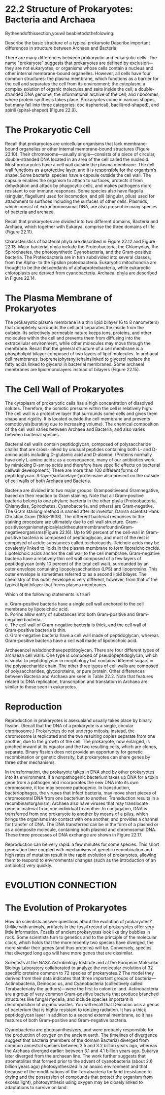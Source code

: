 # 22.2 Structure of Prokaryotes: Bacteria and Archaea

Bytheendofthissection,youwil beabletodothefolowing:

Describe the basic structure of a typical prokaryote Describe important differences in structure between Archaea and Bacteria

There are many differences between prokaryotic and eukaryotic cells. The name "prokaryote" suggests that prokaryotes are defined by exclusion—they are not eukaryotes, or organisms whose cells contain a nucleus and other internal membrane-bound organelles. However, all cells have four common structures: the plasma membrane, which functions as a barrier for the cell and separates the cell from its environment; the cytoplasm, a complex solution of organic molecules and salts inside the cell; a double-stranded DNA genome, the informational archive of the cell; and ribosomes, where protein synthesis takes place. Prokaryotes come in various shapes, but many fall into three categories: coc i(spherical), bacili(rod-shaped), and spirili (spiral-shaped) (Figure 22.9).

# The Prokaryotic Cell

Recall that prokaryotes are unicellular organisms that lack membrane-bound organelles or other internal membrane-bound structures (Figure 22.10). Their chromosome—usually single—consists of a piece of circular, double-stranded DNA located in an area of the cell called the nucleoid. Most prokaryotes have a cell wall outside the plasma membrane. The cell wall functions as a protective layer, and it is responsible for the organism’s shape. Some bacterial species have a capsule outside the cell wall. The capsule enables the organism to attach to surfaces, protects it from dehydration and attack by phagocytic cells, and makes pathogens more resistant to our immune responses. Some species also have flagella (singular, flagellum) used for locomotion, and pili (singular, pilus) used for attachment to surfaces including the surfaces of other cells. Plasmids, which consist of extrachromosomal DNA, are also present in many species of bacteria and archaea.

Recall that prokaryotes are divided into two different domains, Bacteria and Archaea, which together with Eukarya, comprise the three domains of life (Figure 22.11).

Characteristics of bacterial phyla are described in Figure 22.12 and Figure 22.13. Major bacterial phyla include the Proteobacteria, the Chlamydias, the Spirochaetes, the photosynthetic Cyanobacteria, and the Gram-positive bacteria. The Proteobacteria are in turn subdivided into several classes, from the Alpha- to the Epsilon proteobacteria. Eukaryotic mitochondria are thought to be the descendants of alphaproteobacteria, while eukaryotic chloroplasts are derived from cyanobacteria. Archaeal phyla are described in Figure 22.14.

# The Plasma Membrane of Prokaryotes

The prokaryotic plasma membrane is a thin lipid bilayer (6 to 8 nanometers) that completely surrounds the cell and separates the inside from the outside. Its selectively permeable nature keeps ions, proteins, and other molecules within the cell and prevents them from diffusing into the extracellular environment, while other molecules may move through the membrane. Recall that the general structure of a cell membrane is a phospholipid bilayer composed of two layers of lipid molecules. In archaeal cell membranes, isoprene(phytanyl)chainslinked to glycerol replace the fatty acids linked to glycerol in bacterial membranes. Some archaeal membranes are lipid monolayers instead of bilayers (Figure 22.15).

# The Cell Wall of Prokaryotes

The cytoplasm of prokaryotic cells has a high concentration of dissolved solutes. Therefore, the osmotic pressure within the cell is relatively high. The cell wall is a protective layer that surrounds some cells and gives them shape and rigidity. It is located outside the cell membrane and prevents osmoticlysis(bursting due to increasing volume). The chemical composition of the cell wall varies between Archaea and Bacteria, and also varies between bacterial species.

Bacterial cell walls contain peptidoglycan, composed of polysaccharide chains that are cross-linked by unusual peptides containing both L- and D-amino acids including D-glutamic acid and D-alanine. (Proteins normally have only L-amino acids; as a consequence, many of our antibiotics work by mimicking D-amino acids and therefore have specific effects on bacterial cellwall development.) There are more than 100 different forms of peptidoglycan. S-layer(surfacelayer)proteinsare also present on the outside of cell walls of both Archaea and Bacteria.

Bacteria are divided into two major groups: Grampositiveand Gramnegative, based on their reaction to Gram staining. Note that all Gram-positive bacteria belong to one phylum; bacteria in the other phyla (Proteobacteria, Chlamydias, Spirochetes, Cyanobacteria, and others) are Gram-negative. The Gram staining method is named after its inventor, Danish scientist Hans Christian Gram (1853–1938). The different bacterial responses to the staining procedure are ultimately due to cell wall structure. Gram-positiveorganismstypicalylacktheoutermembranefoundinGram-negativeorganisms(Figure 22.16). Up to 90 percent of the cell-wall in Gram-positive bacteria is composed of peptidoglycan, and most of the rest is composed of acidic substances called teichoicacids. Teichoic acids may be covalently linked to lipids in the plasma membrane to form lipoteichoicacids. Lipoteichoic acids anchor the cell wall to the cell membrane. Gram-negative bacteria have a relatively thin cell wall composed of a few layers of peptidoglycan (only 10 percent of the total cell wall), surrounded by an outer envelope containing lipopolysaccharides (LPS) and lipoproteins. This outer envelope is sometimes referred to as a second lipid bilayer. The chemistry of this outer envelope is very different, however, from that of the typical lipid bilayer that forms plasma membranes.

Which of the following statements is true?

a. Gram-positive bacteria have a single cell wall anchored to the cell membrane by lipoteichoic acid.   
b. Porins allow entry of substances into both Gram-positive and Gram-negative bacteria.   
c. The cell wall of Gram-negative bacteria is thick, and the cell wall of Gram-positive bacteria is thin.   
d. Gram-negative bacteria have a cell wall made of peptidoglycan, whereas Gram-positive bacteria have a cell wall made of lipoteichoic acid.

Archaeancel walsdonothavepeptidoglycan. There are four different types of archaean cell walls. One type is composed of pseudopeptidoglycan, which is similar to peptidoglycan in morphology but contains different sugars in the polysaccharide chain. The other three types of cell walls are composed of polysaccharides, glycoproteins, or pure protein. Other differences between Bacteria and Archaea are seen in Table 22.2. Note that features related to DNA replication, transcription and translation in Archaea are similar to those seen in eukaryotes.

# Reproduction

Reproduction in prokaryotes is asexualand usually takes place by binary fission. (Recall that the DNA of a prokaryote is a single, circular chromosome.) Prokaryotes do not undergo mitosis; instead, the chromosome is replicated and the two resulting copies separate from one another, due to the growth of the cell. The prokaryote, now enlarged, is pinched inward at its equator and the two resulting cells, which are clones, separate. Binary fission does not provide an opportunity for genetic recombination or genetic diversity, but prokaryotes can share genes by three other mechanisms.

In transformation, the prokaryote takes in DNA shed by other prokaryotes into its environment. If a nonpathogenic bacterium takes up DNA for a toxin gene from a pathogen and incorporates the new DNA into its own chromosome, it too may become pathogenic. In transduction, bacteriophages, the viruses that infect bacteria, may move short pieces of chromosomal DNA from one bacterium to another. Transduction results in a recombinantorganism. Archaea also have viruses that may translocate genetic material from one individual to another. In conjugation, DNA is transferred from one prokaryote to another by means of a pilus, which brings the organisms into contact with one another, and provides a channel for transfer of DNA. The DNA transferred can be in the form of a plasmid or as a composite molecule, containing both plasmid and chromosomal DNA. These three processes of DNA exchange are shown in Figure 22.17.

Reproduction can be very rapid: a few minutes for some species. This short generation time coupled with mechanisms of genetic recombination and high rates of mutation result in the rapid evolution of prokaryotes, allowing them to respond to environmental changes (such as the introduction of an antibiotic) very quickly.

# EVOLUTION CONNECTION

# The Evolution of Prokaryotes

How do scientists answer questions about the evolution of prokaryotes? Unlike with animals, artifacts in the fossil record of prokaryotes offer very little information. Fossils of ancient prokaryotes look like tiny bubbles in rock. Some scientists turn to genetics and to the principle of the molecular clock, which holds that the more recently two species have diverged, the more similar their genes (and thus proteins) will be. Conversely, species that diverged long ago will have more genes that are dissimilar.

Scientists at the NASA Astrobiology Institute and at the European Molecular Biology Laboratory collaborated to analyze the molecular evolution of 32 specific proteins common to 72 species of prokaryotes.2 The model they derived from their data indicates that three important groups of bacteria—Actinobacteria, Deinococ us, and Cyanobacteria (collectively called Terabacteriaby the authors)—were the first to colonize land. Actinobacteria are a group of very common Gram-positive bacteria that produce branched structures like fungal mycelia, and include species important in decomposition of organic wastes. You will recall that Deinococ usis a genus of bacterium that is highly resistant to ionizing radiation. It has a thick peptidoglycan layer in addition to a second external membrane, so it has features of both Gram-positive and Gram-negative bacteria.

Cyanobacteria are photosynthesizers, and were probably responsible for the production of oxygen on the ancient earth. The timelines of divergence suggest that bacteria (members of the domain Bacteria) diverged from common ancestral species between 2.5 and 3.2 billion years ago, whereas the Archaea diverged earlier: between 3.1 and 4.1 billion years ago. Eukarya later diverged from the archaean line. The work further suggests that stromatolites that formed prior to the advent of cyanobacteria (about 2.6 billion years ago) photosynthesized in an anoxic environment and that because of the modifications of the Terrabacteria for land (resistance to drying and the possession of compounds that protect the organism from excess light), photosynthesis using oxygen may be closely linked to adaptations to survive on land.